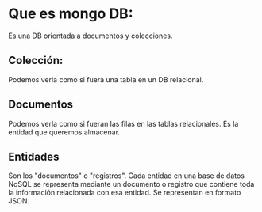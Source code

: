 # Que es mongo DB:
Es una DB orientada a documentos y colecciones.
## Colección: 
Podemos verla como si fuera una tabla en un DB relacional.
## Documentos
Podemos verla como si fueran las filas en las tablas relacionales. Es la entidad que queremos almacenar.
## Entidades
Son los "documentos" o "registros". Cada entidad en una base de datos NoSQL se representa mediante un documento o registro que contiene toda la información relacionada con esa entidad. Se representan en formato JSON.
